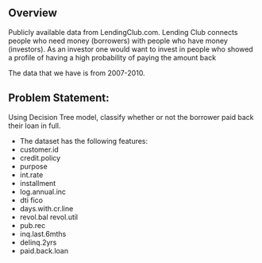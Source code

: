## Overview
Publicly available data from LendingClub.com. Lending Club connects people who need money (borrowers) with people who have money (investors). As an investor one would want to invest in people who showed a profile of having a high probability of paying the amount back

The data that we have is from 2007-2010.

## Problem Statement:
Using Decision Tree model, classify whether or not the borrower paid back their loan in full.

- The dataset has the following features:
- customer.id	
- credit.policy	
- purpose	
- int.rate	
- installment	
- log.annual.inc	
- dti	fico	
- days.with.cr.line	
- revol.bal	revol.util	
- pub.rec	
- inq.last.6mths	
- delinq.2yrs	
- paid.back.loan
